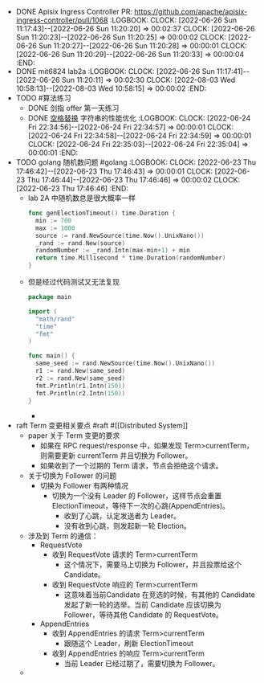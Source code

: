 - DONE Apisix Ingress Controller PR: https://github.com/apache/apisix-ingress-controller/pull/1068
  :LOGBOOK:
  CLOCK: [2022-06-26 Sun 11:17:43]--[2022-06-26 Sun 11:20:20] =>  00:02:37
  CLOCK: [2022-06-26 Sun 11:20:23]--[2022-06-26 Sun 11:20:25] =>  00:00:02
  CLOCK: [2022-06-26 Sun 11:20:27]--[2022-06-26 Sun 11:20:28] =>  00:00:01
  CLOCK: [2022-06-26 Sun 11:20:29]--[2022-06-26 Sun 11:20:33] =>  00:00:04
  :END:
- DONE mit6824 lab2a
  :LOGBOOK:
  CLOCK: [2022-06-26 Sun 11:17:41]--[2022-06-26 Sun 11:20:11] =>  00:02:30
  CLOCK: [2022-08-03 Wed 10:58:13]--[2022-08-03 Wed 10:58:15] =>  00:00:02
  :END:
- TODO #算法练习
	- DONE 剑指 offer 第一天练习
	- DONE [空格替换](https://leetcode.cn/problems/ti-huan-kong-ge-lcof/) 字符串的性能优化
	  :LOGBOOK:
	  CLOCK: [2022-06-24 Fri 22:34:56]--[2022-06-24 Fri 22:34:57] =>  00:00:01
	  CLOCK: [2022-06-24 Fri 22:34:58]--[2022-06-24 Fri 22:34:59] =>  00:00:01
	  CLOCK: [2022-06-24 Fri 22:35:03]--[2022-06-24 Fri 22:35:04] =>  00:00:01
	  :END:
- TODO golang 随机数问题 #golang
  :LOGBOOK:
  CLOCK: [2022-06-23 Thu 17:46:42]--[2022-06-23 Thu 17:46:43] =>  00:00:01
  CLOCK: [2022-06-23 Thu 17:46:44]--[2022-06-23 Thu 17:46:46] =>  00:00:02
  CLOCK: [2022-06-23 Thu 17:46:46]
  :END:
	- lab 2A 中随机数总是很大概率一样
	  ```go
	  func genElectionTimeout() time.Duration {
	  	min := 700
	  	max := 1000
	  	source := rand.NewSource(time.Now().UnixNano())
	  	_rand := rand.New(source)
	  	randomNumber := _rand.Intn(max-min+1) + min
	  	return time.Millisecond * time.Duration(randomNumber)
	  }
	  ```
	- 但是经过代码测试又无法复现
	  ```go
	  package main
	  
	  import (
	  	"math/rand"
	  	"time"
	  	"fmt"
	  )
	  
	  func main() {
	  	same_seed := rand.NewSource(time.Now().UnixNano())
	  	r1 := rand.New(same_seed)
	  	r2 := rand.New(same_seed)
	  	fmt.Println(r1.Intn(150))
	  	fmt.Println(r2.Intn(150))
	  }
	  ```
		-
- raft Term 变更相关要点 #raft #[[Distributed System]]
	- paper 关于 Term 变更的要求
		- 如果在 RPC request/response 中，如果发现 Term>currentTerm，则需要更新 currentTerm 并且切换为 Follower。
		- 如果收到了一个过期的 Term 请求，节点会拒绝这个请求。
	- 关于切换为 Follower 的问题
		- 切换为 Follower 有两种情况
			- 切换为一个没有 Leader 的 Follower，这样节点会重置 ElectionTimeout，等待下一次的心跳(AppendEntries)。
				- 收到了心跳，认定发送者为 Leader。
				- 没有收到心跳，则发起新一轮 Election。
	- 涉及到 Term 的通信：
		- RequestVote
			- 收到 RequestVote 请求的 Term>currentTerm
				- 这个情况下，需要马上切换为 Follower，并且投票给这个 Candidate。
			- 收到 RequestVote 响应的 Term>currentTerm
				- 这意味着当前Candidate 在竞选的时候，有其他的 Candidate 发起了新一轮的选举。当前 Candidate 应该切换为 Follower，等待其他 Candidate 的 RequestVote。
		- AppendEntries
			- 收到 AppendEntries 的请求 Term>currentTerm
				- 跟随这个 Leader，刷新 ElectionTimeout
			- 收到 AppendEntries 的响应 Term>currentTerm
				- 当前 Leader 已经过期了，需要切换为 Follower。
	-
